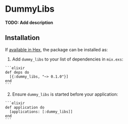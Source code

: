 # DummyLibs

**TODO: Add description**

## Installation

If [available in Hex](https://hex.pm/docs/publish), the package can be installed as:

  1. Add `dummy_libs` to your list of dependencies in `mix.exs`:

    ```elixir
    def deps do
      [{:dummy_libs, "~> 0.1.0"}]
    end
    ```

  2. Ensure `dummy_libs` is started before your application:

    ```elixir
    def application do
      [applications: [:dummy_libs]]
    end
    ```

